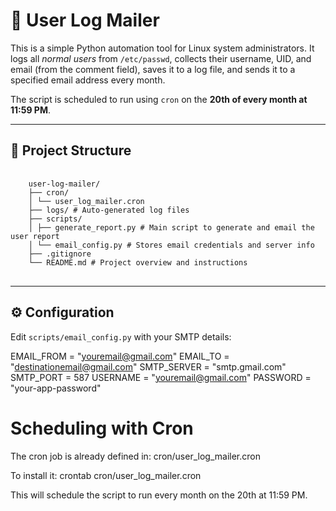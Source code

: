# 📧 User Log Mailer

This is a simple Python automation tool for Linux system administrators. It logs all *normal users* from `/etc/passwd`, collects their username, UID, and email (from the comment field), saves it to a log file, and sends it to a specified email address every month.

The script is scheduled to run using `cron` on the **20th of every month at 11:59 PM**.


---


## 📁 Project Structure

<pre>
 <code> 
    user-log-mailer/ 
    ├── cron/ 
    │ └── user_log_mailer.cron 
    ├── logs/ # Auto-generated log files 
    ├── scripts/ 
    │ ├── generate_report.py # Main script to generate and email the user report 
    │ └── email_config.py # Stores email credentials and server info
    ├── .gitignore 
    └── README.md # Project overview and instructions
 </code> 
</pre>


---


## ⚙️ Configuration

Edit `scripts/email_config.py` with your SMTP details:

EMAIL_FROM = "youremail@gmail.com"
EMAIL_TO = "destinationemail@gmail.com"
SMTP_SERVER = "smtp.gmail.com"
SMTP_PORT = 587
USERNAME = "youremail@gmail.com"
PASSWORD = "your-app-password"


# Scheduling with Cron

The cron job is already defined in:
cron/user_log_mailer.cron

To install it:
crontab cron/user_log_mailer.cron

This will schedule the script to run every month on the 20th at 11:59 PM.



